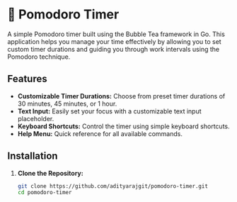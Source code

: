 # 🍅 Pomodoro Timer

A simple Pomodoro timer built using the Bubble Tea framework in Go. This application helps you manage your time effectively by allowing you to set custom timer durations and guiding you through work intervals using the Pomodoro technique.

## Features

- **Customizable Timer Durations:** Choose from preset timer durations of 30 minutes, 45 minutes, or 1 hour.
- **Text Input:** Easily set your focus with a customizable text input placeholder.
- **Keyboard Shortcuts:** Control the timer using simple keyboard shortcuts.
- **Help Menu:** Quick reference for all available commands.

## Installation

1. **Clone the Repository:**

   ```bash
   git clone https://github.com/adityarajgit/pomodoro-timer.git
   cd pomodoro-timer
